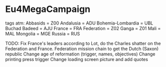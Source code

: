 # Eu4MegaCampaign
 

	
tags atm:
Abbasids = Z00
Andalusia = ADU
Bohemia-Lombardia = UBL
Buchad Badeed = AJU
France = FRA
Federation = Z02
Ganga = Z01
Mali = MAL
Mongolia = MGE
Russia = RUS



TODO: Fix France's leaders according to Lot, do the Charles shatter on the Federation and France.
Federation mission chain to get the Dutch (Saxon) republic
Change age of reformation (trigger, names, objectives)
Change printing press trigger
Change loading screen picture and add quotes
